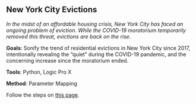 ## New York City Evictions

_In the midst of an affordable housing crisis, New York City has faced an ongoing problem of eviction. While the COVID-19 moratorium temporarily removed this threat, evictions are back on the rise._

**Goals**: Sonify the trend of residential evictions in New York City since 2017, intentionally revealing the “quiet” during the COVID-19 pandemic, and the concerning increase since the moratorium ended.  

**Tools**: Python, Logic Pro X  

**Method**: Parameter Mapping  


Follow the steps on [this page](https://www.sonificationkit.com/data-sonification/exercises/exercise-3-new-york-city-evictions).
